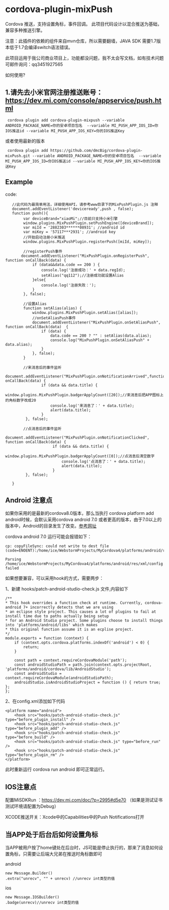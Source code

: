 # cordova-plugin-mixPush
Cordova 推送，支持设置角标，事件回调。
此项目代码设计以混合推送为基础，兼容多种推送引擎。

注意：此插件的依赖的组件来自mvn仓库，所以需要翻墙，JAVA SDK 需要1.7版本低于1.7会编译switch语法错误。

此项目运用于我公司商业项目上，功能都没问题，我不太会写文档，如有技术问题可邮件询问：qq3451927565

如何使用?

1.请先去小米官网注册推送账号：https://dev.mi.com/console/appservice/push.html
-------------------

```npm
 cordova plugin add cordova-plugin-mixpush --variable ANDROID_PACKAGE_NAME=你的安卓项目包名  --variable MI_PUSH_APP_IOS_ID=你IOS推送id --variable MI_PUSH_APP_IOS_KEY=你的IOS推送Key
```

或者使用最新的版本
```npm
 cordova plugin add https://github.com/dmcBig/cordova-plugin-mixPush.git --variable ANDROID_PACKAGE_NAME=你的安卓项目包名  --variable MI_PUSH_APP_IOS_ID=你IOS推送id --variable MI_PUSH_APP_IOS_KEY=你的IOS推送Key
```

## Example
code:

       //此代码为最简单用法，详细使用API，请参考www目录下的MixPushPlugin.js 注释
       document.addEventListener('deviceready',push , false);
       function push(){
            var deviceBrand="xiaoMi";//目前只支持小米引擎
            window.plugins.MixPushPlugin.setPushEngine([deviceBrand]);
            var miId = '2882303******08931'; //android id
            var miKey = '57117***2931'; //android key
            //开始启动注册小米推送
            window.plugins.MixPushPlugin.registerPush([miId, miKey]);

            //registerPush事件
           document.addEventListener("MixPushPlugin.onRegisterPush", function onCallBack(data) {
                if (data&&data.code == 200 ) {
                    console.log('注册成功：' + data.regId);
                    setAlias("qq112");//注册成功就设置Alias
                }else{
                    console.log('注册失败：');
                }
            }, false);

            //设置Alias
            function setAlias(alias) {
                window.plugins.MixPushPlugin.setAlias([alias]);
                //onSetAliasPush事件
                document.addEventListener("MixPushPlugin.onSetAliasPush", function onCallBack(data)  {
                    if (data) {
                        data.code == 200 ? "" : setAlias(data.alias);
                        console.log("MixPushPlugin.onSetAliasPush" + data.alias);
                    }
                }, false);
            }

            //来消息后的事件监听
            document.addEventListener("MixPushPlugin.onNotificationArrived",function onCallBack(data) {
                    if (data && data.title) {
                        window.plugins.MixPushPlugin.badgerApplyCount([20]);//来消息后把APP图标上的角标数字改成20
                        console.log('来消息了：' + data.title);
                        alert(data.title);
                    }
             }, false);

            //点消息后的事件监听
             document.addEventListener("MixPushPlugin.onNotificationClicked", function onCallBack(data) {
                         if (data && data.title) {
                             window.plugins.MixPushPlugin.badgerApplyCount([0]);//点消息后清空数字
                             console.log('点消息了：' + data.title);
                             alert(data.title);
                         }
             }, false);

       }


## Android 注意点

如果你采用的是最新的cordova8.0版本，那么当执行 cordova platform add android时候，会默认采用cordova android 7.0 或者更高的版本，由于7.0以上的版本中，Android的目录发生了改变。[参考网址](https://cordova.apache.org/announcements/2017/12/04/cordova-android-7.0.0.html)

cordova android 7.0 运行可能会报错如下：
```
cp: copyFileSync: could not write to dest file (code=ENOENT):/home/ice/WebstormProjects/MyCordova4/platforms/android/res/xml/config.xml

Parsing /home/ice/WebstormProjects/MyCordova4/platforms/android/res/xml/config.xml failed
```

如果想要兼容，可以采用hook的方式，需要两步：

1、新建 hooks/patch-android-studio-check.js 文件,内容如下

```
/**
* This hook overrides a function check at runtime. Currently, cordova-android 7+ incorrectly detects that we are using
* an eclipse style project. This causes a lot of plugins to fail at install time due to paths actually being setup
* for an Android Studio project. Some plugins choose to install things into 'platforms/android/libs' which makes
* this original function assume it is an ecplise project.
*/
module.exports = function (context) {
    if (context.opts.cordova.platforms.indexOf('android') < 0) {
        return;
    }

    const path = context.requireCordovaModule('path');
    const androidStudioPath = path.join(context.opts.projectRoot, 'platforms/android/cordova/lib/AndroidStudio');
    const androidStudio = context.requireCordovaModule(androidStudioPath);
    androidStudio.isAndroidStudioProject = function () { return true; };
};
```

2、在config.xml添加如下代码

```
<platform name="android">
    <hook src="hooks/patch-android-studio-check.js" type="before_plugin_install" />
    <hook src="hooks/patch-android-studio-check.js" type="before_plugin_add" />
    <hook src="hooks/patch-android-studio-check.js" type="before_build" />
    <hook src="hooks/patch-android-studio-check.js" type="before_run" />
    <hook src="hooks/patch-android-studio-check.js" type="before_plugin_rm" />
</platform>
```
此时重新运行 cordova run android 即可正常运行。


## IOS注意点

配置MiSDKRun ：https://dev.mi.com/doc/?p=2995#d5e70 （如果是测试证书测试环境请配置为Debug）

XCODE推送开关：Xcode中的Capabilities中的Push Notifications打开

## 当APP处于后台后如何设置角标  

当APP被用户按了home键处在后台时，JS可能是停止执行的，那来了消息如何设置角标，只需要让后端大兄弟在推送时角标数即可

android
```
new Message.Builder()
.extra("unrecv", "" + unrecv) //unrecv int类型的值

```

ios
```
new Message.IOSBuilder()
.badge(unrecv)//unrecv int类型的值

```







